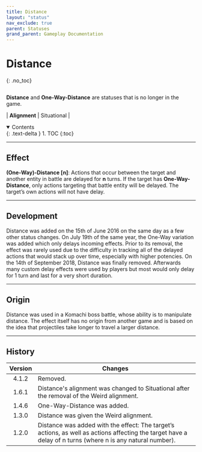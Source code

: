 ```yaml
---
title: Distance
layout: "status"
nav_exclude: true
parent: Statuses
grand_parent: Gameplay Documentation
---
```


# Distance
{: .no_toc}

<div class="row">
<div class="column content" markdown="1">

**Distance** and **One-Way-Distance** are statuses that is no longer in the game.

| **Alignment** | Situational |

</div>
<div class="column toc" markdown="1">
<details open markdown="block">
<summary>
Contents
</summary>
{: .text-delta }
1. TOC
{:toc}
</details>
</div>
</div> 

---

## Effect

**(One-Way)-Distance [n]**: Actions that occur between the target and another entity in battle are delayed for **n** turns. If the target has **One-Way-Distance**, only actions targeting that battle entity will be delayed. The target’s own actions will not have delay.

---

## Development

Distance was added on the 15th of June 2016 on the same day as a few other status changes. On July 19th of the same year, the One-Way variation was added which only delays incoming effects. Prior to its removal, the effect was rarely used due to the difficulty in tracking all of the delayed actions that would stack up over time, especially with higher potencies. On the 14th of September 2018, Distance was finally removed. Afterwards many custom delay effects were used by players but most would only delay for 1 turn and last for a very short duration.

---

## Origin

Distance was used in a Komachi boss battle, whose ability is to manipulate distance. The effect itself has no origin from another game and is based on the idea that projectiles take longer to travel a larger distance.

---

## History

| Version | Changes |
| :---: | --- |
| 4.1.2 | Removed. |
| 1.6.1 | Distance's alignment was changed to Situational after the removal of the Weird alignment. |
| 1.4.6 | One-Way-Distance was added. |
| 1.3.0 | Distance was given the Weird alignment. |
| 1.2.0 | Distance was added with the effect: The target’s actions, as well as actions affecting the target have a delay of n turns (where n is any natural number). |